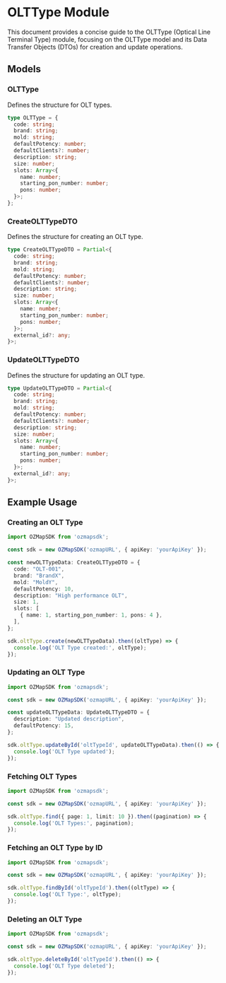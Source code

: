 # OLTType Module

This document provides a concise guide to the OLTType (Optical Line Terminal Type) module, focusing on the OLTType model and its Data Transfer Objects (DTOs) for creation and update operations.

## Models

### OLTType

Defines the structure for OLT types.

```typescript
type OLTType = {
  code: string;
  brand: string;
  mold: string;
  defaultPotency: number;
  defaultClients?: number;
  description: string;
  size: number;
  slots: Array<{
    name: number;
    starting_pon_number: number;
    pons: number;
  }>;
};
```

### CreateOLTTypeDTO

Defines the structure for creating an OLT type.

```typescript
type CreateOLTTypeDTO = Partial<{
  code: string;
  brand: string;
  mold: string;
  defaultPotency: number;
  defaultClients?: number;
  description: string;
  size: number;
  slots: Array<{
    name: number;
    starting_pon_number: number;
    pons: number;
  }>;
  external_id?: any;
}>;
```

### UpdateOLTTypeDTO

Defines the structure for updating an OLT type.

```typescript
type UpdateOLTTypeDTO = Partial<{
  code: string;
  brand: string;
  mold: string;
  defaultPotency: number;
  defaultClients?: number;
  description: string;
  size: number;
  slots: Array<{
    name: number;
    starting_pon_number: number;
    pons: number;
  }>;
  external_id?: any;
}>;
```

## Example Usage

### Creating an OLT Type

```typescript
import OZMapSDK from 'ozmapsdk';

const sdk = new OZMapSDK('ozmapURL', { apiKey: 'yourApiKey' });

const newOLTTypeData: CreateOLTTypeDTO = {
  code: "OLT-001",
  brand: "BrandX",
  mold: "MoldY",
  defaultPotency: 10,
  description: "High performance OLT",
  size: 1,
  slots: [
    { name: 1, starting_pon_number: 1, pons: 4 },
  ],
};

sdk.oltType.create(newOLTTypeData).then((oltType) => {
  console.log('OLT Type created:', oltType);
});
```

### Updating an OLT Type

```typescript
import OZMapSDK from 'ozmapsdk';

const sdk = new OZMapSDK('ozmapURL', { apiKey: 'yourApiKey' });

const updateOLTTypeData: UpdateOLTTypeDTO = {
  description: "Updated description",
  defaultPotency: 15,
};

sdk.oltType.updateById('oltTypeId', updateOLTTypeData).then(() => {
  console.log('OLT Type updated');
});
```

### Fetching OLT Types

```typescript
import OZMapSDK from 'ozmapsdk';

const sdk = new OZMapSDK('ozmapURL', { apiKey: 'yourApiKey' });

sdk.oltType.find({ page: 1, limit: 10 }).then((pagination) => {
  console.log('OLT Types:', pagination);
});
```

### Fetching an OLT Type by ID

```typescript
import OZMapSDK from 'ozmapsdk';

const sdk = new OZMapSDK('ozmapURL', { apiKey: 'yourApiKey' });

sdk.oltType.findById('oltTypeId').then((oltType) => {
  console.log('OLT Type:', oltType);
});
```

### Deleting an OLT Type

```typescript
import OZMapSDK from 'ozmapsdk';

const sdk = new OZMapSDK('ozmapURL', { apiKey: 'yourApiKey' });

sdk.oltType.deleteById('oltTypeId').then(() => {
  console.log('OLT Type deleted');
});
```

